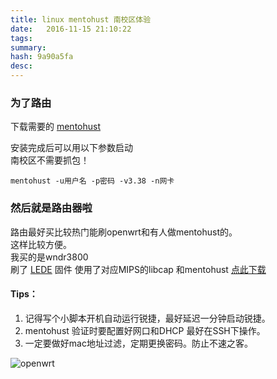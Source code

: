 ```yaml
---
title: linux mentohust 南校区体验
date: 	2016-11-15 21:10:22
tags: 
summary: 
hash: 9a90a5fa
desc: 
---
```


### 为了路由

下载需要的 [mentohust](https://code.google.com/archive/p/mentohust/)  


安装完成后可以用以下参数启动  
南校区不需要抓包！  

```
mentohust -u用户名 -p密码 -v3.38 -n网卡
```


### 然后就是路由器啦

路由最好买比较热门能刷openwrt和有人做mentohust的。  
这样比较方便。  
我买的是wndr3800   
刷了 [LEDE](https://www.lede-project.org/) 固件 
使用了对应MIPS的libcap 和mentohust    [点此下载](/q-images/mentohust.rar)

#### Tips：
1. 记得写个小脚本开机自动运行锐捷，最好延迟一分钟启动锐捷。
2. mentohust 验证时要配置好网口和DHCP 最好在SSH下操作。
3. 一定要做好mac地址过滤，定期更换密码。防止不速之客。

![openwrt](/q-images/%E6%8D%95%E8%8E%B7.PNG)